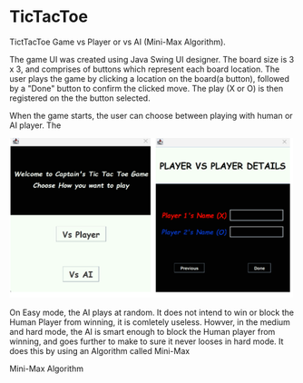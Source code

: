 # TicTacToe
TictTacToe Game vs Player or vs AI (Mini-Max Algorithm).

The game UI was created using Java Swing UI designer. The board size is 3 x 3, and comprises of buttons which represent each board location. The user plays the game by clicking a location on the board(a button), followed by a "Done" button to confirm the clicked move. The play (X or O) is then registered on the the button selected. 

When the game starts, the user can choose between playing with human or AI player. The 


<img src="src/main/java/com/captainnigeria/tictactoe/images/16_11_2022 16_40_38.png" style=" width:500px ; height:400x" >







On Easy mode, the AI plays at random. It does not intend to win or block the Human Player from winning, it is comletely useless. Howver, in the medium and hard mode, the AI is smart enough to block the Human player from winning, and goes further to make to sure it never looses in hard mode. It does this by using an Algorithm called Mini-Max

Mini-Max Algorithm

